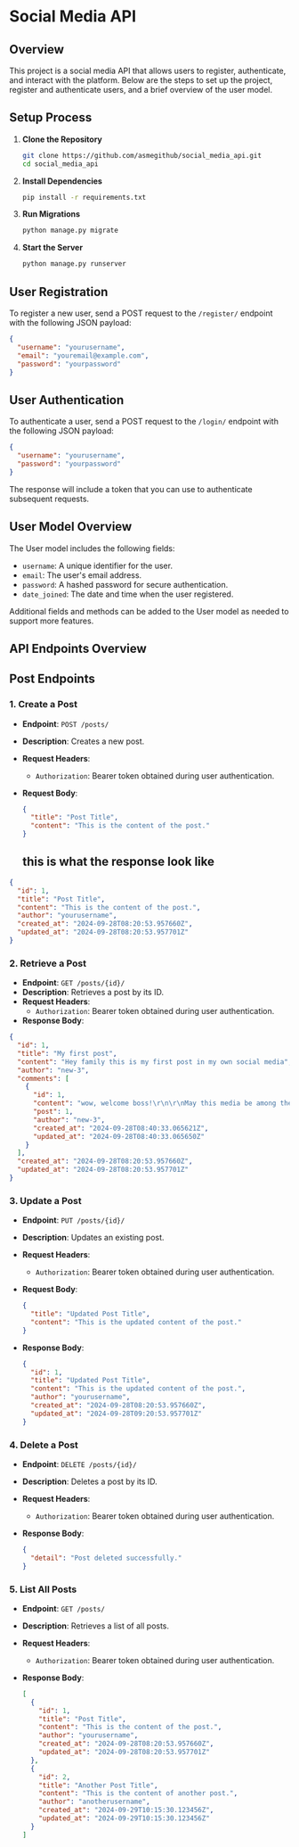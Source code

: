 # Social Media API

## Overview

This project is a social media API that allows users to register, authenticate, and interact with the platform. Below are the steps to set up the project, register and authenticate users, and a brief overview of the user model.

## Setup Process

1. **Clone the Repository**

   ```sh
   git clone https://github.com/asmegithub/social_media_api.git
   cd social_media_api
   ```

2. **Install Dependencies**

   ```sh
   pip install -r requirements.txt
   ```

3. **Run Migrations**

   ```sh
   python manage.py migrate
   ```

4. **Start the Server**
   ```sh
   python manage.py runserver
   ```

## User Registration

To register a new user, send a POST request to the `/register/` endpoint with the following JSON payload:

```json
{
  "username": "yourusername",
  "email": "youremail@example.com",
  "password": "yourpassword"
}
```

## User Authentication

To authenticate a user, send a POST request to the `/login/` endpoint with the following JSON payload:

```json
{
  "username": "yourusername",
  "password": "yourpassword"
}
```

The response will include a token that you can use to authenticate subsequent requests.

## User Model Overview

The User model includes the following fields:

- `username`: A unique identifier for the user.
- `email`: The user's email address.
- `password`: A hashed password for secure authentication.
- `date_joined`: The date and time when the user registered.

Additional fields and methods can be added to the User model as needed to support more features.

## API Endpoints Overview

## Post Endpoints

### 1. Create a Post

- **Endpoint**: `POST /posts/`
- **Description**: Creates a new post.
- **Request Headers**:
  - `Authorization`: Bearer token obtained during user authentication.
- **Request Body**:

  ```json
  {
    "title": "Post Title",
    "content": "This is the content of the post."
  }
  ```

  ## this is what the response look like

```json
{
  "id": 1,
  "title": "Post Title",
  "content": "This is the content of the post.",
  "author": "yourusername",
  "created_at": "2024-09-28T08:20:53.957660Z",
  "updated_at": "2024-09-28T08:20:53.957701Z"
}
```

### 2. Retrieve a Post

- **Endpoint**: `GET /posts/{id}/`
- **Description**: Retrieves a post by its ID.
- **Request Headers**:
  - `Authorization`: Bearer token obtained during user authentication.
- **Response Body**:

```json
{
  "id": 1,
  "title": "My first post",
  "content": "Hey family this is my first post in my own social media",
  "author": "new-3",
  "comments": [
    {
      "id": 1,
      "content": "wow, welcome boss!\r\n\r\nMay this media be among the largest social medias in the world!",
      "post": 1,
      "author": "new-3",
      "created_at": "2024-09-28T08:40:33.065621Z",
      "updated_at": "2024-09-28T08:40:33.065650Z"
    }
  ],
  "created_at": "2024-09-28T08:20:53.957660Z",
  "updated_at": "2024-09-28T08:20:53.957701Z"
}
```

### 3. Update a Post

- **Endpoint**: `PUT /posts/{id}/`
- **Description**: Updates an existing post.
- **Request Headers**:
  - `Authorization`: Bearer token obtained during user authentication.
- **Request Body**:

  ```json
  {
    "title": "Updated Post Title",
    "content": "This is the updated content of the post."
  }
  ```

- **Response Body**:

  ```json
  {
    "id": 1,
    "title": "Updated Post Title",
    "content": "This is the updated content of the post.",
    "author": "yourusername",
    "created_at": "2024-09-28T08:20:53.957660Z",
    "updated_at": "2024-09-28T09:20:53.957701Z"
  }
  ```

### 4. Delete a Post

- **Endpoint**: `DELETE /posts/{id}/`
- **Description**: Deletes a post by its ID.
- **Request Headers**:
  - `Authorization`: Bearer token obtained during user authentication.
- **Response Body**:

  ```json
  {
    "detail": "Post deleted successfully."
  }
  ```

### 5. List All Posts

- **Endpoint**: `GET /posts/`
- **Description**: Retrieves a list of all posts.
- **Request Headers**:
  - `Authorization`: Bearer token obtained during user authentication.
- **Response Body**:

  ```json
  [
    {
      "id": 1,
      "title": "Post Title",
      "content": "This is the content of the post.",
      "author": "yourusername",
      "created_at": "2024-09-28T08:20:53.957660Z",
      "updated_at": "2024-09-28T08:20:53.957701Z"
    },
    {
      "id": 2,
      "title": "Another Post Title",
      "content": "This is the content of another post.",
      "author": "anotherusername",
      "created_at": "2024-09-29T10:15:30.123456Z",
      "updated_at": "2024-09-29T10:15:30.123456Z"
    }
  ]
  ```

```

```

##
